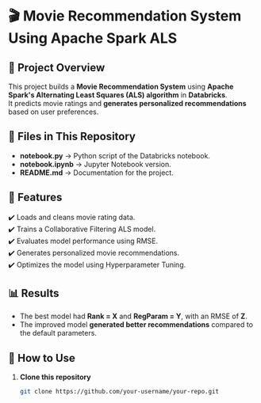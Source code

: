 # 🎬 Movie Recommendation System Using Apache Spark ALS

## 📖 Project Overview
This project builds a **Movie Recommendation System** using **Apache Spark's Alternating Least Squares (ALS) algorithm** in **Databricks**.  
It predicts movie ratings and **generates personalized recommendations** based on user preferences.

## 📂 Files in This Repository
- **notebook.py** → Python script of the Databricks notebook.
- **notebook.ipynb** → Jupyter Notebook version.
- **README.md** → Documentation for the project.

## 🚀 Features
✔️ Loads and cleans movie rating data.  
✔️ Trains a Collaborative Filtering ALS model.  
✔️ Evaluates model performance using RMSE.  
✔️ Generates personalized movie recommendations.  
✔️ Optimizes the model using Hyperparameter Tuning.  

## 📊 Results
- The best model had **Rank = X** and **RegParam = Y**, with an RMSE of **Z**.  
- The improved model **generated better recommendations** compared to the default parameters.

## 📌 How to Use
1. **Clone this repository**  
   ```sh
   git clone https://github.com/your-username/your-repo.git


